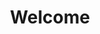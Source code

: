 ---
layout: chapter
title: Welcome
course: workshop

slides:

  - class: title-slide

    content: |

      ![Gather Workshops Logo]([[BASE_URL]]/theme/assets/images/gw_logo.png)

      # Basic Motions
      

    notes: |

      Welcome to Programming Robots!

      This workshop is designed to introduce you to the basics of writing programs for robots.

      By the end of the workshop you will have programmed a robot to do cool things!

    
##########


  - content: |


      ## Starting Point
      ![Starting Point]([[BASE_URL]]/media/images/slidecontent/startingpoint.jpg){: height="250" width="400"}
      Always start with the _mBot Program_ block.
      Without this entry point, your program will not start.  
    notes: |

      Without the entry point, the mblock software will not know your program is an mBot program. Many different languages work this way too
      There must always be an entry point. What your mBlock program does is, it changes blocks you've placed in your editor
      and turns these blocks into C language code(see arduino mode)

    
##########

  - content: |


      ## Basic Motions
      ![Basic Motions]([[BASE_URL]]/media/images/slidecontent/basic motion1.jpg){: height="250" width="400"}
      You can go forwards, backwards, turn right, turn left. 
      You can also alter your robot speed. 
    notes: |

      There are many other features you can add to your robot too, eg: LED lights, sensors, we will do more of this later.
      No angle option, get them thinking about how to make a perfect 90 degree angle. You can actually enter your own speed,
      every number you wish.
      With the speed you can choose from 0 - 255 or you can simply type whatever number you want.

    
##########

  - content: |


      ## Wait
      ![Basic Motions]([[BASE_URL]]/media/images/slidecontent/wait.jpg){: height="250" width="400"}
      The wait command means how long your previous block will go on for. 
      Try this program.
    notes: |

      Wait does not meaning stopping and waiting, it simply means that your motion will go on for a certain amount of time. 

    
##########
         
         
         
  - content: |

      ## Uploading Program to Robot

      - ![Instruction 1]([[BASE_URL]]/media/images/slidecontent/basic motion3.jpg){: height="200" width="300"}To see program code.
      - ![Instruction 2]([[BASE_URL]]/media/images/slidecontent/basic motion4.jpg){: height="200" width="300"}To upload program to mBot.
      - ![Instruction 3]([[BASE_URL]]/media/images/slidecontent/basic motion5.jpg){: height="200" width="300"}Your robot is ready to go!
      {: .flex-list}
    notes: |

      Make sure your mBot is plugged in and connected through serial port before clicking on uploading.

    

##########
  - content: |

      

      ## Reset
      ![Control commands]([[BASE_URL]]/media/images/slidecontent/reset.jpg){: height="250" width="400"}
      Want to go again?
      To repeat the program simply push the reset button on the robot. 
      

    notes: |
      This will make your program start from the beginning and repeat itself. 

    
##########
  - content: |

      

      ## Turning your robot
      
      There is no precise way of turning your robot, every turn is measured in seconds. 
      
      How would you turn it exactly a quarter?
      

    notes: |
      Ask students how they may figure out the angle from speed. The best way is to always keep the same speed, i would recommend
      100, before any challenges get them to make the robot turn in speed 100 and use a stopwatch to time how long it takes for 
      a full circle then divide by 4
      The correct option should be 0.8 seconds for the wait command for a 90 degree angle. 
      Make sure if you change speeds you will have to work out the angle again, as the speed affects the time taken to create an angle. 
      


##########


  - content: |

      

      ## Challenge
      
      Make your robot drive in a square
      You should only need the basic motions we have covered.
      

    notes: |
      Ok before we start, lets think about how we can make sure the robot is turning into a 90 degree angle.
      There is no angle option for the robot. Any suggestions on how you might work out the angle just from the speed?
      You will have to work out the how many seconds it takes turning at a speed of 100 until it completes a 360 degree angle then
      divide by 4. 

    


##########

  - content: |

      ![Thumbs Up!]([[BASE_URL]]/theme/assets/images/thumbs-up.svg){: height="200"}

      ## Basic Motions: Completed
  
      
      [Take me to the next chapter!](features.html)

    notes: |

      Great! Now lets more on to the next chapter and learn more features you can add to your program. 


---